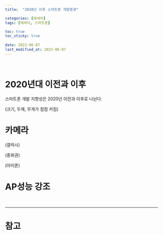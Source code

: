 ```yaml
---
title:  "2020년 이후 스마트폰 개발동향"

categories: [에세이]
tags: [에세이, 스마트폰]

toc: true
toc_sticky: true
 
date: 2023-06-07
last_modified_at: 2023-06-07
---
```


<br>

# 2020년대 이전과 이후

스마트폰 개발 지향성은 2020년 이전과 이후로 나뉜다.

(크기, 두께, 무게가 점점 커짐)

# 카메라

(갤럭시)

(중화권)

(아이폰)

# AP성능 강조

<br>

---
# 참고